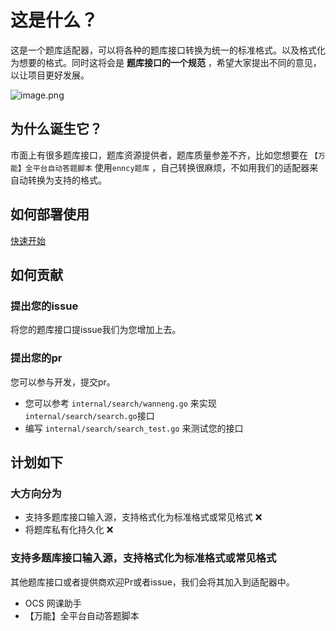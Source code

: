 # 这是什么？

这是一个题库适配器，可以将各种的题库接口转换为统一的标准格式。以及格式化为想要的格式。同时这将会是 **题库接口的一个规范**
，希望大家提出不同的意见，以让项目更好发展。

![image.png](https://img.cdn.apipost.cn/client/user/1010721/avatar/78805a221a988e79ef3f42d7c5bfd41865375d31e25d2.png)

## 为什么诞生它？

市面上有很多题库接口，题库资源提供者，题库质量参差不齐，比如您想要在 ```【万能】全平台自动答题脚本``` 使用```enncy题库```
，自己转换很麻烦，不如用我们的适配器来自动转换为支持的格式。

## 如何部署使用
[快速开始](https://github.com/itihey/tikuAdapter/blob/main/deploy/README.md)

## 如何贡献

### 提出您的issue

将您的题库接口提issue我们为您增加上去。

### 提出您的pr

您可以参与开发，提交pr。

- 您可以参考 ```internal/search/wanneng.go``` 来实现 ```internal/search/search.go```接口
- 编写 ```internal/search/search_test.go``` 来测试您的接口

## 计划如下

### 大方向分为

- 支持多题库接口输入源，支持格式化为标准格式或常见格式 ❌
- 将题库私有化持久化 ❌

### 支持多题库接口输入源，支持格式化为标准格式或常见格式

其他题库接口或者提供商欢迎Pr或者issue，我们会将其加入到适配器中。

- OCS 网课助手
- 【万能】全平台自动答题脚本
